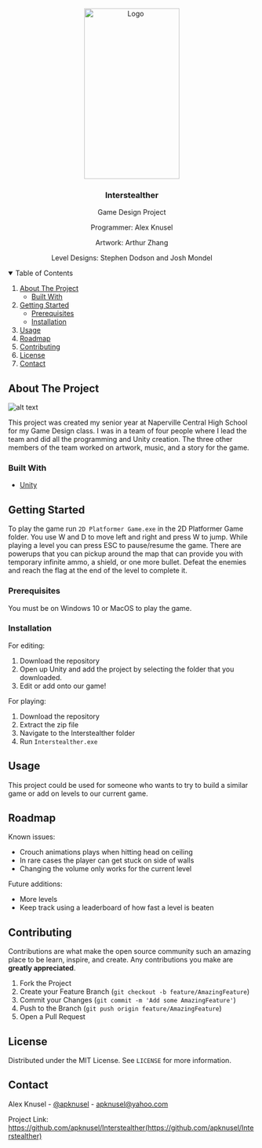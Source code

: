<!-- PROJECT LOGO -->
<br />
<p align="center">
  <a href="https://github.com/apknusel/Interstealther">
    <img src="https://i.gyazo.com/16d7ea9a7a8538a62bace914031ef510.png" alt="Logo" width="194" height="347">
  </a>

  <h3 align="center">Interstealther</h3>

  <p align="center">
    Game Design Project
  </p>
  <p align="center">
    Programmer: Alex Knusel
  </p>
  <p align="center">
    Artwork: Arthur Zhang
  </p>
  <p align="center">
    Level Designs: Stephen Dodson and Josh Mondel
  </p>
</p>



<!-- TABLE OF CONTENTS -->
<details open="open">
  <summary>Table of Contents</summary>
  <ol>
    <li>
      <a href="#about-the-project">About The Project</a>
      <ul>
        <li><a href="#built-with">Built With</a></li>
      </ul>
    </li>
    <li>
      <a href="#getting-started">Getting Started</a>
      <ul>
        <li><a href="#prerequisites">Prerequisites</a></li>
        <li><a href="#installation">Installation</a></li>
      </ul>
    </li>
    <li><a href="#usage">Usage</a></li>
    <li><a href="#roadmap">Roadmap</a></li>
    <li><a href="#contributing">Contributing</a></li>
    <li><a href="#license">License</a></li>
    <li><a href="#contact">Contact</a></li>
  </ol>
</details>



<!-- ABOUT THE PROJECT -->
## About The Project
![alt text](https://i.gyazo.com/e0e44f005da5c3bdd6d4377fee764552.png)

This project was created my senior year at Naperville Central High School for my Game Design class. I was in a team of four people where I lead the team and did all the programming and Unity creation. The three other members of the team worked on artwork, music, and a story for the game.

### Built With

* [Unity](https://unity.com/)

<!-- GETTING STARTED -->
## Getting Started

To play the game run `2D Platformer Game.exe` in the 2D Platformer Game folder. You use W and D to move left and right and press W to jump. While playing a level you can press ESC to pause/resume the game. There are powerups that you can pickup around the map that can provide you with temporary infinite ammo, a shield, or one more bullet. Defeat the enemies and reach the flag at the end of the level to complete it.

### Prerequisites

You must be on Windows 10 or MacOS to play the game.

### Installation

For editing:
1. Download the repository
2. Open up Unity and add the project by selecting the folder that you downloaded.
3. Edit or add onto our game!

For playing:
1. Download the repository
2. Extract the zip file
3. Navigate to the Interstealther folder
4. Run `Interstealther.exe`

<!-- USAGE EXAMPLES -->
## Usage

This project could be used for someone who wants to try to build a similar game or add on levels to our current game.

<!-- ROADMAP -->
## Roadmap

Known issues:
- Crouch animations plays when hitting head on ceiling
- In rare cases the player can get stuck on side of walls
- Changing the volume only works for the current level

Future additions:
- More levels
- Keep track using a leaderboard of how fast a level is beaten

<!-- CONTRIBUTING -->
## Contributing

Contributions are what make the open source community such an amazing place to be learn, inspire, and create. Any contributions you make are **greatly appreciated**.

1. Fork the Project
2. Create your Feature Branch (`git checkout -b feature/AmazingFeature`)
3. Commit your Changes (`git commit -m 'Add some AmazingFeature'`)
4. Push to the Branch (`git push origin feature/AmazingFeature`)
5. Open a Pull Request



<!-- LICENSE -->
## License

Distributed under the MIT License. See `LICENSE` for more information.



<!-- CONTACT -->
## Contact

Alex Knusel - [@apknusel](https://twitter.com/apknusel?lang=en) - apknusel@yahoo.com

Project Link: https://github.com/apknusel/Interstealther(https://github.com/apknusel/Interstealther)
